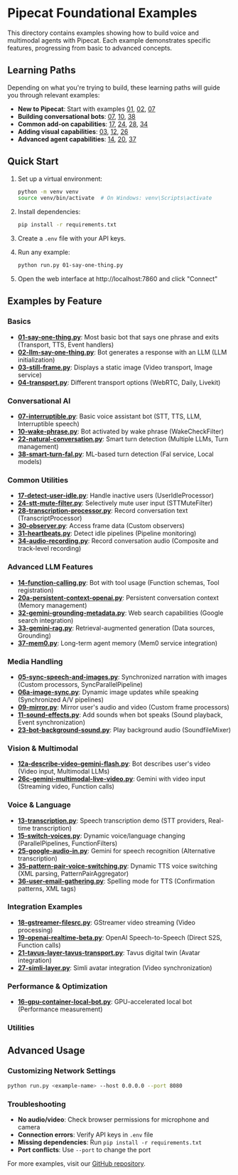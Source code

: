 # Pipecat Foundational Examples

This directory contains examples showing how to build voice and multimodal agents with Pipecat. Each example demonstrates specific features, progressing from basic to advanced concepts.

## Learning Paths

Depending on what you're trying to build, these learning paths will guide you through relevant examples:

- **New to Pipecat**: Start with examples [01](https://github.com/pipecat-ai/pipecat/blob/main/examples/foundational/01-say-one-thing.py), [02](https://github.com/pipecat-ai/pipecat/blob/main/examples/foundational/02-llm-say-one-thing.py), [07](https://github.com/pipecat-ai/pipecat/blob/main/examples/foundational/07-interruptible.py)
- **Building conversational bots**: [07](https://github.com/pipecat-ai/pipecat/blob/main/examples/foundational/07-interruptible.py), [10](https://github.com/pipecat-ai/pipecat/blob/main/examples/foundational/10-wake-phrase.py), [38](https://github.com/pipecat-ai/pipecat/blob/main/examples/foundational/38-smart-turn-fal.py)
- **Common add-on capabilities**: [17](https://github.com/pipecat-ai/pipecat/blob/main/examples/foundational/17-detect-user-idle.py), [24](https://github.com/pipecat-ai/pipecat/blob/main/examples/foundational/24-stt-mute-filter.py), [28](https://github.com/pipecat-ai/pipecat/blob/main/examples/foundational/28-transcription-processor.py), [34](https://github.com/pipecat-ai/pipecat/blob/main/examples/foundational/34-audio-recording.py)
- **Adding visual capabilities**: [03](https://github.com/pipecat-ai/pipecat/blob/main/examples/foundational/03-still-frame.py), [12](https://github.com/pipecat-ai/pipecat/blob/main/examples/foundational/12a-describe-video-gemini-flash.py), [26](https://github.com/pipecat-ai/pipecat/blob/main/examples/foundational/26c-gemini-multimodal-live-video.py)
- **Advanced agent capabilities**: [14](https://github.com/pipecat-ai/pipecat/blob/main/examples/foundational/14-function-calling.py), [20](https://github.com/pipecat-ai/pipecat/blob/main/examples/foundational/20a-persistent-context-openai.py), [37](https://github.com/pipecat-ai/pipecat/blob/main/examples/foundational/37-mem0.py)

## Quick Start

1. Set up a virtual environment:

   ```bash
   python -m venv venv
   source venv/bin/activate  # On Windows: venv\Scripts\activate
   ```

2. Install dependencies:

   ```bash
   pip install -r requirements.txt
   ```

3. Create a `.env` file with your API keys.

4. Run any example:

   ```bash
   python run.py 01-say-one-thing.py
   ```

5. Open the web interface at http://localhost:7860 and click "Connect"

## Examples by Feature

### Basics

- **[01-say-one-thing.py](./01-say-one-thing.py)**: Most basic bot that says one phrase and exits (Transport, TTS, Event handlers)
- **[02-llm-say-one-thing.py](./02-llm-say-one-thing.py)**: Bot generates a response with an LLM (LLM initialization)
- **[03-still-frame.py](./03-still-frame.py)**: Displays a static image (Video transport, Image service)
- **[04-transport.py](./04-transport.py)**: Different transport options (WebRTC, Daily, Livekit)

### Conversational AI

- **[07-interruptible.py](./07-interruptible.py)**: Basic voice assistant bot (STT, TTS, LLM, Interruptible speech)
- **[10-wake-phrase.py](./10-wake-phrase.py)**: Bot activated by wake phrase (WakeCheckFilter)
- **[22-natural-conversation.py](./22-natural-conversation.py)**: Smart turn detection (Multiple LLMs, Turn management)
- **[38-smart-turn-fal.py](./38-smart-turn-fal.py)**: ML-based turn detection (Fal service, Local models)

### Common Utilities

- **[17-detect-user-idle.py](./17-detect-user-idle.py)**: Handle inactive users (UserIdleProcessor)
- **[24-stt-mute-filter.py](./24-stt-mute-filter.py)**: Selectively mute user input (STTMuteFilter)
- **[28-transcription-processor.py](./28-transcription-processor.py)**: Record conversation text (TranscriptProcessor)
- **[30-observer.py](./30-observer.py)**: Access frame data (Custom observers)
- **[31-heartbeats.py](./31-heartbeats.py)**: Detect idle pipelines (Pipeline monitoring)
- **[34-audio-recording.py](./34-audio-recording.py)**: Record conversation audio (Composite and track-level recording)

### Advanced LLM Features

- **[14-function-calling.py](./14-function-calling.py)**: Bot with tool usage (Function schemas, Tool registration)
- **[20a-persistent-context-openai.py](./20a-persistent-context-openai.py)**: Persistent conversation context (Memory management)
- **[32-gemini-grounding-metadata.py](./32-gemini-grounding-metadata.py)**: Web search capabilities (Google search integration)
- **[33-gemini-rag.py](./33-gemini-rag.py)**: Retrieval-augmented generation (Data sources, Grounding)
- **[37-mem0.py](./37-mem0.py)**: Long-term agent memory (Mem0 service integration)

### Media Handling

- **[05-sync-speech-and-images.py](./05-sync-speech-and-images.py)**: Synchronized narration with images (Custom processors, SyncParallelPipeline)
- **[06a-image-sync.py](./06a-image-sync.py)**: Dynamic image updates while speaking (Synchronized A/V pipelines)
- **[09-mirror.py](./09-mirror.py)**: Mirror user's audio and video (Custom frame processors)
- **[11-sound-effects.py](./11-sound-effects.py)**: Add sounds when bot speaks (Sound playback, Event synchronization)
- **[23-bot-background-sound.py](./23-bot-background-sound.py)**: Play background audio (SoundfileMixer)

### Vision & Multimodal

- **[12a-describe-video-gemini-flash.py](./12a-describe-video-gemini-flash.py)**: Bot describes user's video (Video input, Multimodal LLMs)
- **[26c-gemini-multimodal-live-video.py](./26c-gemini-multimodal-live-video.py)**: Gemini with video input (Streaming video, Function calls)

### Voice & Language

- **[13-transcription.py](./13-transcription.py)**: Speech transcription demo (STT providers, Real-time transcription)
- **[15-switch-voices.py](./15-switch-voices.py)**: Dynamic voice/language changing (ParallelPipelines, FunctionFilters)
- **[25-google-audio-in.py](./25-google-audio-in.py)**: Gemini for speech recognition (Alternative transcription)
- **[35-pattern-pair-voice-switching.py](./35-pattern-pair-voice-switching.py)**: Dynamic TTS voice switching (XML parsing, PatternPairAggregator)
- **[36-user-email-gathering.py](./36-user-email-gathering.py)**: Spelling mode for TTS (Confirmation patterns, XML tags)

### Integration Examples

- **[18-gstreamer-filesrc.py](./18-gstreamer-filesrc.py)**: GStreamer video streaming (Video processing)
- **[19-openai-realtime-beta.py](./19-openai-realtime-beta.py)**: OpenAI Speech-to-Speech (Direct S2S, Function calls)
- **[21-tavus-layer-tavus-transport.py](./21-tavus-layer-tavus-transport.py)**: Tavus digital twin (Avatar integration)
- **[27-simli-layer.py](./27-simli-layer.py)**: Simli avatar integration (Video synchronization)

### Performance & Optimization

- **[16-gpu-container-local-bot.py](./16-gpu-container-local-bot.py)**: GPU-accelerated local bot (Performance measurement)

### Utilities

## Advanced Usage

### Customizing Network Settings

```bash
python run.py <example-name> --host 0.0.0.0 --port 8080
```

### Troubleshooting

- **No audio/video**: Check browser permissions for microphone and camera
- **Connection errors**: Verify API keys in `.env` file
- **Missing dependencies**: Run `pip install -r requirements.txt`
- **Port conflicts**: Use `--port` to change the port

For more examples, visit our [GitHub repository](https://github.com/pipecat-ai/pipecat/tree/main/examples).
